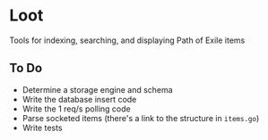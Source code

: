 # Loot

Tools for indexing, searching, and displaying Path of Exile items

## To Do

* Determine a storage engine and schema
* Write the database insert code
* Write the 1 req/s polling code
* Parse socketed items (there's a link to the structure in `items.go`)
* Write tests
